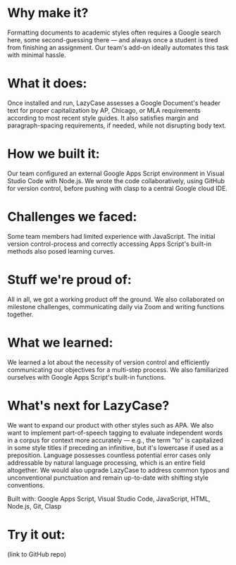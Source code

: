 # Why make it?

Formatting documents to academic styles often requires a Google search here, some second-guessing there — and always once a student is tired from finishing an assignment. Our team's add-on ideally automates this task with minimal hassle. 

# What it does: 

Once installed and run, LazyCase assesses a Google Document's header text for proper capitalization by AP, Chicago, or MLA requirements according to most recent style guides. It also satisfies margin and paragraph-spacing requirements, if needed, while not disrupting body text.

# How we built it: 

Our team configured an external Google Apps Script environment in Visual Studio Code with Node.js. We wrote the code collaboratively, using GitHub for version control, before pushing with clasp to a central Google cloud IDE. 

# Challenges we faced: 

Some team members had limited experience with JavaScript. The initial version control-process and correctly accessing Apps Script's built-in methods also posed learning curves.

# Stuff we're proud of: 

All in all, we got a working product off the ground. We also collaborated on milestone challenges, communicating daily via Zoom and writing functions together.

# What we learned: 

We learned a lot about the necessity of version control and efficiently communicating our objectives for a multi-step process. We also familiarized ourselves with Google Apps Script's built-in functions. 

# What's next for LazyCase?

We want to expand our product with other styles such as APA. We also want to implement part-of-speech tagging to evaluate independent words in a corpus for context more accurately — e.g., the term "to" is capitalized in some style titles if preceding an infinitive, but it's lowercase if used as a preposition. Language possesses countless potential error cases only addressable by natural language processing, which is an entire field altogether. We would also upgrade LazyCase to address common typos and unconventional punctuation and remain up-to-date with shifting style conventions.

Built with: Google Apps Script, Visual Studio Code, JavaScript, HTML, Node.js, Git, Clasp

# Try it out: 

(link to GitHub repo)